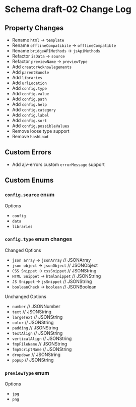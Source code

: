 # Schema draft-02 Change Log

## Property Changes

* Rename `html` -> `template`
* Rename `offlineCompatibile` -> `offlineCompatible`
* Rename `bridgeAPIMethods` -> `jsApiMethods`
* Refactor `isData` -> `source`
* Refactor `previewName` -> `previewType`
* Add `creatorAcknowlegements`
* Add `parentBundle`
* Add `libraries`
* Add `urlLocation`
* Add `config.type`
* Add `config.value`
* Add `config.path`
* Add `config.help`
* Add `config.category`
* Add `config.label`
* Add `config.sort`
* Add `config.possibleValues`
* Remove loose type support
* Remove `hashLoad`

## Custom Errors

* Add ajv-errors custom `errorMessage` support

## Custom Enums

### `config.source` enum

Options
* `config`
* `data`
* `libraries`

### `config.type` enum changes

Changed Options
* `json array` -> `jsonArray` // JSONArray
* `json object` -> `jsonObject` // JSONObject
* `CSS Snippet` -> `cssSnippet` // JSONString
* `HTML Snippet` -> `htmlSnippet` // JSONString
* `JS Snippet` -> `jsSnippet` // JSONString
* `booleanCheck` -> `boolean` // JSONBoolean

Unchanged Options
* `number` // JSONNumber
* `text` // JSONString
* `largeText` // JSONString
* `color`  // JSONString
* `padding` // JSONString
* `textAlign` // JSONString
* `verticalAlign` // JSONString
* `fmpFileName` // JSONString
* `fmpScriptName` // JSONString
* `dropdown` // JSONString
* `popup` // JSONString

### `previewType` enum

Options
* `jpg`
* `png`

